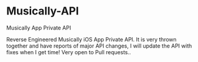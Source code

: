 # Musically-API
Musically App Private API

Reverse Engineered Musically iOS App Private API.
It is very thrown together and have reports of major API changes, I will update the API with fixes when I get time!
Very open to Pull requests..

